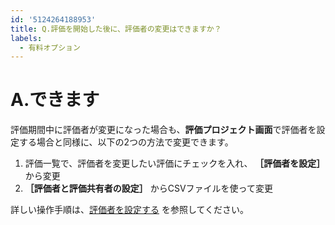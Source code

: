 ```yaml
---
id: '5124264188953'
title: Q.評価を開始した後に、評価者の変更はできますか？
labels:
  - 有料オプション
---
```

# A.できます

評価期間中に評価者が変更になった場合も、**評価プロジェクト画面**で評価者を設定する場合と同様に、以下の2つの方法で変更できます。

1.  評価一覧で、評価者を変更したい評価にチェックを入れ、 **［評価者を設定］** から変更
2.   **［評価者と評価共有者の設定］** からCSVファイルを使って変更

詳しい操作手順は、[評価者を設定する](https://knowledge.smarthr.jp/hc/ja/articles/4412561004057-%E8%A9%95%E4%BE%A1%E8%80%85%E3%82%92%E8%A8%AD%E5%AE%9A%E3%81%99%E3%82%8B) を参照してください。
